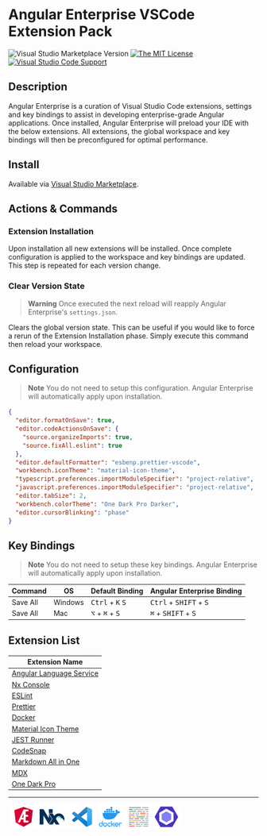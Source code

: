 # Angular Enterprise VSCode Extension Pack

![Visual Studio Marketplace Version](https://img.shields.io/visual-studio-marketplace/v/philipgriffin.angular-enterprise?color=green&style=flat-square)
[![The MIT License](https://img.shields.io/badge/license-MIT-orange.svg?color=blue&style=flat-square)](http://opensource.org/licenses/MIT)
[![Visual Studio Code Support](https://img.shields.io/badge/Visual%20Studio%20Code-%5E1.69.1-blue?style=flat-square&logo=visualstudiocode)](https://code.visualstudio.com)

## Description

Angular Enterprise is a curation of Visual Studio Code extensions, settings and key bindings to assist in developing enterprise-grade Angular applications. Once installed, Angular Enterprise will preload your IDE with the below extensions. All extensions, the global workspace and key bindings will then be preconfigured for optimal performance.

## Install

Available via [Visual Studio Marketplace](https://marketplace.visualstudio.com/items?itemName=philipgriffin.angular-enterprise&ssr=false#overview).

## Actions & Commands

### Extension Installation

Upon installation all new extensions will be installed. Once complete configuration is applied to the workspace and key bindings are updated. This step is repeated for each version change.

### Clear Version State

> **Warning**
> Once executed the next reload will reapply Angular Enterprise's `settings.json`.

Clears the global version state. This can be useful if you would like to force a rerun of the Extension Installation phase. Simply execute this command then reload your workspace.

## Configuration

> **Note**
> You do not need to setup this configuration. Angular Enterprise will automatically apply upon installation.

```json
{
  "editor.formatOnSave": true,
  "editor.codeActionsOnSave": {
    "source.organizeImports": true,
    "source.fixAll.eslint": true
  },
  "editor.defaultFormatter": "esbenp.prettier-vscode",
  "workbench.iconTheme": "material-icon-theme",
  "typescript.preferences.importModuleSpecifier": "project-relative",
  "javascript.preferences.importModuleSpecifier": "project-relative",
  "editor.tabSize": 2,
  "workbench.colorTheme": "One Dark Pro Darker",
  "editor.cursorBlinking": "phase"
}
```

## Key Bindings

> **Note**
> You do not need to setup these key bindings. Angular Enterprise will automatically apply upon installation.

| Command  | OS      | Default Binding                             | Angular Enterprise Binding                        |
| -------- | ------- | ------------------------------------------- | ------------------------------------------------- |
| Save All | Windows | <kbd>Ctrl</kbd> + <kbd>K</kbd> <kbd>S</kbd> | <kbd>Ctrl</kbd> + <kbd>SHIFT</kbd> + <kbd>S</kbd> |
| Save All | Mac     | <kbd>⌥</kbd> + <kbd>⌘</kbd> + <kbd>S</kbd>  | <kbd>⌘</kbd> + <kbd>SHIFT</kbd> + <kbd>S</kbd>    |

## Extension List

| Extension Name                                                                                        |
| ----------------------------------------------------------------------------------------------------- |
| [Angular Language Service](https://marketplace.visualstudio.com/items?itemName=Angular.ng-template)   |
| [Nx Console](https://marketplace.visualstudio.com/items?itemName=nrwl.angular-console)                |
| [ESLint](https://marketplace.visualstudio.com/items?itemName=dbaeumer.vscode-eslint)                  |
| [Prettier](https://marketplace.visualstudio.com/items?itemName=esbenp.prettier-vscode)                |
| [Docker](https://marketplace.visualstudio.com/items?itemName=ms-azuretools.vscode-docker)             |
| [Material Icon Theme](https://marketplace.visualstudio.com/items?itemName=PKief.material-icon-theme)  |
| [JEST Runner](https://marketplace.visualstudio.com/items?itemName=firsttris.vscode-jest-runner)       |
| [CodeSnap](https://marketplace.visualstudio.com/items?itemName=adpyke.codesnap)                       |
| [Markdown All in One](https://marketplace.visualstudio.com/items?itemName=yzhang.markdown-all-in-one) |
| [MDX](https://marketplace.visualstudio.com/items?itemName=unifiedjs.vscode-mdx)                       |
| [One Dark Pro](https://marketplace.visualstudio.com/items?itemName=zhuangtongfa.Material-theme)       |

---

<img src='./logo-banner.png' width="350">
